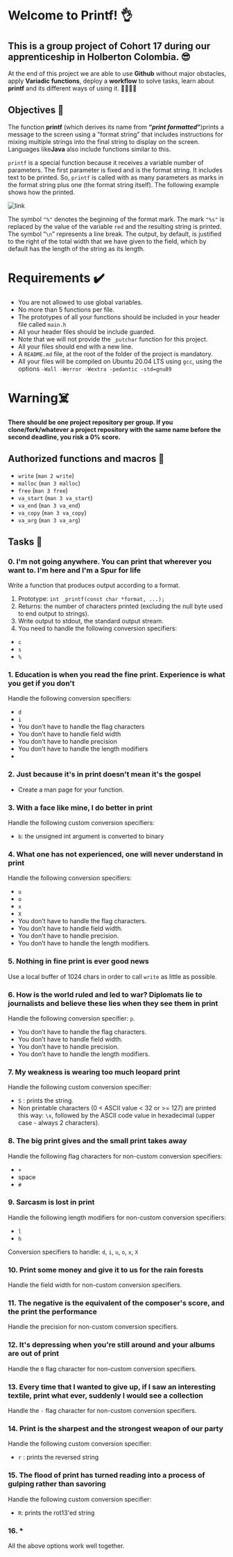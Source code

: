 # Welcome to Printf! 👌

## This is a group project of Cohort 17 during our apprenticeship in Holberton Colombia.  😎

At the end of this project we are able to use **Github** without major obstacles, apply **Variadic functions**, deploy a **workflow** to solve tasks, learn about **printf** and its different ways of using it. 🧑‍💻🧑‍💻

## Objectives 📌

The function  **printf**  (which derives its name from  **“_print formatted_”**)prints a message to the screen using a "format string" that includes instructions for mixing multiple strings into the final string to display on the screen. Languages ​​like**Java** also include functions similar to this.

`printf` is a special function because it receives a variable number of parameters. The first parameter is fixed and is the format string. It includes text to be printed. So,  `printf`  is called with as many parameters as marks in the format string plus one (the format string itself). The following example shows how the printed.

![link](http://www.it.uc3m.es/pbasanta/asng/course_notes/input_output_printf_example_es.png)

The symbol `"%"` denotes the beginning of the format mark. The mark `"%s"` is replaced by the value of the variable `red` and the resulting string is printed. The symbol “`\n`” represents a line break. The output, by default, is justified to the right of the total width that we have given to the field, which by default has the length of the string as its length.

# Requirements ✔️

-   You are not allowed to use global variables.
-   No more than 5 functions per file.
-   The prototypes of all your functions should be included in your header file called  `main.h`
-  All your header files should be include guarded.
-   Note that we will not provide the  `_putchar`  function for this project.
- All your files should end with a new line.
-   A  `README.md`  file, at the root of the folder of the project is mandatory.
-   All your files will be compiled on Ubuntu 20.04 LTS using  `gcc`, using the options  `-Wall -Werror -Wextra -pedantic -std=gnu89`

# Warning☠️

**There should be one project repository per group. If you clone/fork/whatever a project repository with the same name before the second deadline, you risk a 0% score.**

## **Authorized functions and macros** 🔧
-   `write`  (`man 2 write`)
-   `malloc`  (`man 3 malloc`)
-   `free`  (`man 3 free`)
-   `va_start`  (`man 3 va_start`)
-   `va_end`  (`man 3 va_end`)
-   `va_copy`  (`man 3 va_copy`)
-   `va_arg`  (`man 3 va_arg`)

## Tasks 📝

### 0. I'm not going anywhere. You can print that wherever you want to. I'm here and I'm a Spur for life
Write a function that produces output according to a format.

 1. Prototype:  `int _printf(const char *format, ...);`
 2. Returns: the number of characters printed (excluding the null byte used to end output to strings).
 3. Write output to stdout, the standard output stream.
 4. You need to handle the following conversion specifiers:
 - `c`
 - `s`
 - `%`

### 1. Education is when you read the fine print. Experience is what you get if you don't

Handle the following conversion specifiers:

-   `d`
-   `i`
-   You don’t have to handle the flag characters
-   You don’t have to handle field width
-   You don’t have to handle precision
-   You don’t have to handle the length modifiers
- 
### 2. Just because it's in print doesn't mean it's the gospel

- Create a man page for your function.

### 3. With a face like mine, I do better in print

Handle the following custom conversion specifiers:

-   `b`: the unsigned int argument is converted to binary

### 4. What one has not experienced, one will never understand in print

Handle the following conversion specifiers:

-   `u`
-   `o`
-   `x`
-   `X`
-   You don’t have to handle the flag characters.
-   You don’t have to handle field width.
-   You don’t have to handle precision.
-   You don’t have to handle the length modifiers.

### 5. Nothing in fine print is ever good news

Use a local buffer of 1024 chars in order to call  `write`  as little as possible.

### 6. How is the world ruled and led to war? Diplomats lie to journalists and believe these lies when they see them in print

Handle the following conversion specifier:  `p`.

-   You don’t have to handle the flag characters.
-   You don’t have to handle field width.
-   You don’t have to handle precision.
-   You don’t have to handle the length modifiers.

### 7. My weakness is wearing too much leopard print

Handle the following custom conversion specifier:

-   `S`  : prints the string.
-   Non printable characters (0 < ASCII value < 32 or >= 127) are printed this way:  `\x`, followed by the ASCII code value in hexadecimal (upper case - always 2 characters).

### 8. The big print gives and the small print takes away

Handle the following flag characters for non-custom conversion specifiers:

-   `+`
-   space
-   `#`

### 9. Sarcasm is lost in print

Handle the following length modifiers for non-custom conversion specifiers:

-   `l`
-   `h`

Conversion specifiers to handle:  `d`,  `i`,  `u`,  `o`,  `x`,  `X`

### 10. Print some money and give it to us for the rain forests

Handle the field width for non-custom conversion specifiers.

### 11. The negative is the equivalent of the composer's score, and the print the performance

Handle the precision for non-custom conversion specifiers.

### 12. It's depressing when you're still around and your albums are out of print

Handle the  `0`  flag character for non-custom conversion specifiers.

### 13. Every time that I wanted to give up, if I saw an interesting textile, print what ever, suddenly I would see a collection

Handle the  `-`  flag character for non-custom conversion specifiers.

### 14. Print is the sharpest and the strongest weapon of our party

Handle the following custom conversion specifier:

-   `r`  : prints the reversed string

### 15. The flood of print has turned reading into a process of gulping rather than savoring

Handle the following custom conversion specifier:

-   `R`: prints the rot13'ed string

### 16. *

All the above options work well together.
